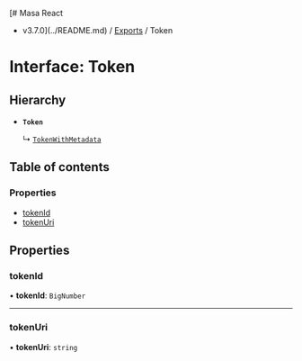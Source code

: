 [# Masa React

- v3.7.0](../README.md) / [Exports](../modules.md) / Token

# Interface: Token

## Hierarchy

- **`Token`**

  ↳ [`TokenWithMetadata`](TokenWithMetadata.md)

## Table of contents

### Properties

- [tokenId](Token.md#tokenid)
- [tokenUri](Token.md#tokenuri)

## Properties

### tokenId

• **tokenId**: `BigNumber`

---

### tokenUri

• **tokenUri**: `string`
